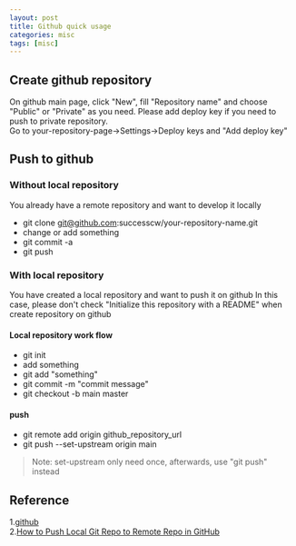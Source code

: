 ```yaml
---
layout: post
title: Github quick usage
categories: misc
tags: [misc]
---
```


## Create github repository
On github main page, click "New", fill "Repository name" and choose "Public" or "Private" as you need.
Please add deploy key if you need to push to private repository.  
Go to your-repository-page->Settings->Deploy keys and "Add deploy key"


## Push to github

### Without local repository

You already have a remote repository and want to develop it locally
* git clone git@github.com:successcw/your-repository-name.git
* change or add something
* git commit -a
* git push

### With local repository
You have created a local repository and want to push it on github
In this case, please don't check "Initialize this repository with a README" when create repository on github

#### Local repository work flow
* git init
* add something
* git add "something"
* git commit -m "commit message"
* git checkout -b main master

#### push
* git remote add origin github_repository_url
* git push --set-upstream origin main
> Note: set-upstream only need once, afterwards, use "git push" instead

## Reference
1.[github][1]  
2.[How to Push Local Git Repo to Remote Repo in GitHub][2]


  [1]: https://docs.github.com/en/github/importing-your-projects-to-github/importing-source-code-to-github/adding-an-existing-project-to-github-using-the-command-line
  [2]: https://jdhao.github.io/2018/05/16/git-push-local-to-remote/
